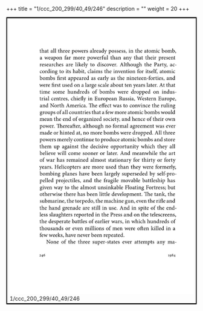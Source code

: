 +++
title = "1/ccc_200_299/40_49/246"
description = ""
weight = 20
+++

<table style="border:2px solid black;max-width:800px;max-height:800px;" 
><tr><td><img class="center-fit-jpg"
src="/jpg_/out_jpg_1984__246.jpg"  >1/ccc_200_299/40_49/246</img></td></tr></table>